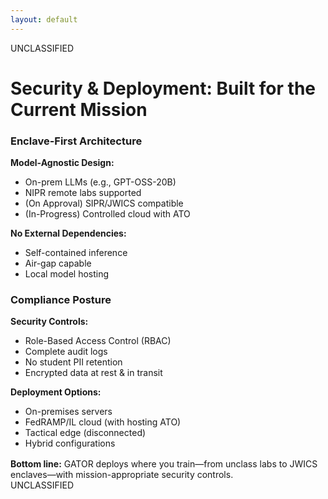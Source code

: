 ```yaml
---
layout: default
---
```


<style src="../style.css"></style>

<div class="classification-header">UNCLASSIFIED</div>

# **Security & Deployment: Built for the Current Mission**

<div class="grid-cols-2 mt-2">

<div class="gator-card">

<h3 class="mb-1"><i data-lucide="shield" class="lucide-icon"></i> Enclave-First Architecture</h3>
<div class="text-sm">

**Model-Agnostic Design:**
<ul class="compact-list">
<li>On-prem LLMs (e.g., GPT-OSS-20B)</li>
<li>NIPR remote labs supported</li>
<li>(On Approval) SIPR/JWICS compatible</li>
<li>(In-Progress) Controlled cloud with ATO</li>
</ul>

**No External Dependencies:**
<ul class="compact-list">
<li>Self-contained inference</li>
<li>Air-gap capable</li>
<li>Local model hosting</li>
</ul>
</div>

</div>

<div class="gator-card">

<h3 class="mb-1"><i data-lucide="shield-check" class="lucide-icon"></i> Compliance Posture</h3>
<div class="text-sm">

**Security Controls:**
<ul class="compact-list">
<li>Role-Based Access Control (RBAC)</li>
<li>Complete audit logs</li>
<li>No student PII retention</li>
<li>Encrypted data at rest & in transit</li>
</ul>

**Deployment Options:**
<ul class="compact-list">
<li>On-premises servers</li>
<li>FedRAMP/IL cloud (with hosting ATO)</li>
<li>Tactical edge (disconnected)</li>
<li>Hybrid configurations</li>
</ul>
</div>

</div>

</div>

<div v-click class="highlight mt-8 text-sm" style="margin-top: 1rem;">
<strong class="text-primary" >Bottom line:</strong> GATOR deploys where you train—from unclass labs to JWICS enclaves—with mission-appropriate security controls.
</div>

<div class="classification-footer">UNCLASSIFIED</div>
